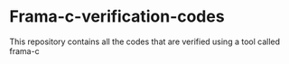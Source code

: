 # Frama-c-verification-codes
This repository contains all the codes that are verified using a tool called frama-c
